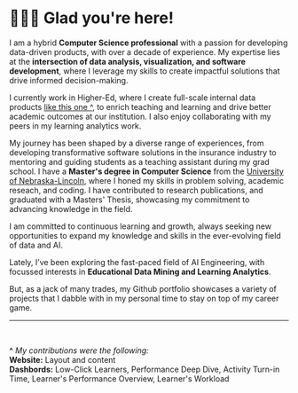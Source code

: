 # 🙋🏻‍♀️ Glad you're here!

I am a hybrid **Computer Science professional** with a passion for developing data-driven products, with over a decade of experience. My expertise lies at the **intersection of data analysis, visualization, and software development**, where I leverage my skills to create impactful solutions that drive informed decision-making.

I currently work in Higher-Ed, where I create full-scale internal data products [like this one ^](https://analytics.unl.edu/), to enrich teaching and learning and drive better academic outcomes at our institution. I also enjoy collaborating with my peers in my learning analytics work.

My journey has been shaped by a diverse range of experiences, from developing transformative software solutions in the insurance industry to mentoring and guiding students as a teaching assistant during my grad school. I have a **Master's degree in Computer Science** from the [University of Nebraska-Lincoln](https://www.unl.edu/), where I honed my skills in problem solving, academic reseach, and coding. I have contributed to research publications, and graduated with a Masters' Thesis, showcasing my commitment to advancing knowledge in the field.

I am committed to continuous learning and growth, always seeking new opportunities to expand my knowledge and skills in the ever-evolving field of data and AI.

Lately, I’ve been exploring the fast-paced field of AI Engineering, with focussed interests in **Educational Data Mining and Learning Analytics**. 

But, as a jack of many trades, my Github portfolio showcases a variety of projects that I dabble with in my personal time to stay on top of my career game. 

---
<br>

**^** _My_ _contributions were the following:_ <br>
**Website:** Layout and content <br>
**Dashbords:** Low-Click Learners, Performance Deep Dive, Activity Turn-in Time, Learner's Performance Overview, Learner's Workload
